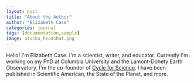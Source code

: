 ```yaml
---
layout: post
title: "About the Author"
author: "Elizabeth Case"
categories: journal
tags: [documentation,sample]
image: alaska_headshot.png
---
```


Hello! I'm Elizabeth Case. I'm a scientist, writer, and educator. Currently I'm working on my PhD at Columbia University and the Lamont-Dohety Earth Observatory. I'm the co-founder of [Cycle for Science](www.cycleforscience.org). I have been published in Scientific American, the State of the Planet, and more. 
